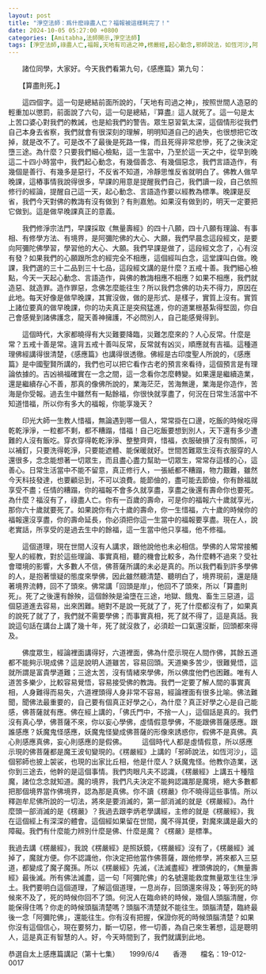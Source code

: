 ```yaml
---
layout: post
title: "淨空法師：爲什麽祿盡人亡？福報被這樣耗完了！"
date: 2024-10-05 05:27:00 +0800
categories: [Amitabha,法師開示,淨空法師]
tags: [淨空法師,祿盡人亡,福報,天地有司過之神,楞嚴經,起心動念,邪師說法，如恆河沙,阿彌陀佛,阿彌陀經,西方極樂世界,極樂世界,佛法重實質不重形式,淨土法門,起心動念,念佛,不間斷,老實念佛,蓮花,佛力加持,帶業往生,信願持名,因果,念佛,持戒,身口意,五戒,持戒,果報,懺悔]
---
```


　　諸位同學，大家好。今天我們看第九句，《感應篇》第九句：      

　　【算盡則死。】      

　　這四個字。這一句是總結前面所說的，「天地有司過之神」，按照世間人造惡的輕重加以懲罰，前面說了六句，這一句是總結，『算盡』這人就死了。這一句是太上苦口婆心對我們的教誡，也是給我們的警告。眾生惡習氣太深，這個情形從我們自己本身去省察，我們就會有很深刻的理解，明明知道自己的過失，也很想把它改掉，就是改不了。可是改不了最後是死路一條，而且死得非常悲慘，死了之後決定墮三途。為什麼？只要我們細心檢點，這一生當中，乃至於這一天之中，從早到晚這二十四小時當中，我們起心動念，有幾個善念、有幾個惡念，我們言語造作，有幾個是善行、有幾多是惡行，不反省不知道，冷靜思惟反省就明白了。佛教人做早晚課，這樁事情我說得很多，早課的用意是提醒我們自己，我們讀一段，自己依照修行的經論，提醒自己這一天，起心動念、言語造作要以經教為標準。晚課是反省，我們今天對佛的教誨有沒有做到？有則嘉勉。如果沒有做到的，明天一定要把它做到。這是做早晚課真正的意義。        

　　我們修淨宗法門，早課採取《無量壽經》的四十八願，四十八願有理論、有事相、有修學方法、有境界，是阿彌陀佛的大心、大願，我們早晨念這段經文，是要向阿彌陀佛學習，學習他的大心、大願。我們早課是做了，這段經文念了，心有沒有發？如果我們的心願跟所念的經完全不相應，這個經叫白念，這堂課叫白做。晚課，我們選的三十二品到三十七品，這段經文講的是什麼？五戒十善。我們細心檢點，今天一天起心動念、言語造作，與佛的教誨相應不相應？如果不相應，我們就造惡、就造罪。造作罪惡，念佛怎麼能往生？所以我們念佛的功夫不得力，原因在此地。每天好像是做早晚課，其實沒做，做的是形式、是樣子，實質上沒有。實質上諸位要真的做早晚課，你的功夫真正是突飛猛進，你的道業根基紮得堅固，你自己會感覺到諸佛護念，龍天善神擁護，不必問別人，自己能感覺得到。      

　　這個時代，大家都曉得有大災難要降臨，災難怎麼來的？人心反常。什麼是常？五戒十善是常。違背五戒十善叫反常，反常就有凶災，順應就有吉福。這種道理佛經講得很清楚，《感應篇》也講得很透徹。佛經是古印度聖人所說的，《感應篇》是中國聖賢所講的，我們也可以把它看作古老的預言來看待，這個預言是有理論依據的。吉凶禍福確實在一念之間，這一念看你怎麼轉變。如果還是繼續造業，還是繼續存心不善，那真的像佛所說的，業海茫茫，苦海無邊，業海是你造作，苦海是你受報。過去生中雖然有一點餘福，你很快就享盡了，何況在日常生活當中不知道惜福，所以你有多大的福報，你能享幾天？        

　　印光大師一生教人惜福，無論遇到哪一個人，常常掛在口邊，吃飯的時候吃得乾乾淨淨，一粒都不剩，都不糟蹋，惜福！自己吃飯要想到別人，天下還有多少遭難的人沒有飯吃。穿衣穿得乾乾淨淨、整整齊齊，惜福，衣服破損了沒有關係，可以補釘，只要洗得乾淨，只要能遮體、能保暖就好。世間苦難眾生沒有衣服穿的人還很多，念念能想著一切眾生，而且盡心盡力幫助一切眾生，常常存這樣的心，這善心。日常生活當中不能不留意，真正修行人，一張紙都不糟蹋，物力艱難，雖然今天科技發達，也要顧忌到，不可以浪費。能節儉的，盡可能去節儉，你有餘福就享受不盡；任情的糟蹋，你的福報不會多久就享盡，享盡之後還有壽命你也要死。為什麼？福沒有了，祿盡人亡。你有一百歲的壽命，可是你的福報六十歲就享光，那你六十歲就要死了。如果說你有六十歲的壽命，你一生惜福，六十歲的時候你的福報還沒享盡，你的壽命延長，你必須把你這一生當中的福報要享盡。現在人，說老實話，所享受的是過去生中的餘福，這一生當中他只享福，他不修福。        

　　這個道理，現在世間人沒有人講求，跟他說他也未必相信。學佛的人常常接觸聖人的經教，對於這些理論、事實真相，聽的機會比較多，為什麼轉不過來？受社會環境的影響，大多數人不信，佛菩薩所講的未必是真的。所以我們看到許多學佛的人，是抱著懷疑的態度來學佛，因此雖然聽清楚、聽明白了，境界現前，還是隨著境界流轉，回不了頭來。佛常講「回頭是岸」，他回不了頭來，所以「算盡則死」。死了之後還有餘殃，這個餘殃是淪墮在三途，地獄、餓鬼、畜生三惡道，這個惡道進去容易，出來困難。絕對不是說一死就了了，死了什麼都沒有了，如果真的說死了就了了，我們就不需要學佛；而事實真相，死了就不得了，這是真話。我說這句話在講台上講了幾十年，死了就沒救了，必須趁一口氣還沒斷，回頭都來得及。      

　　佛度眾生，經論裡面講得好，六道裡面，佛為什麼示現在人間作佛，其餘五道都不能夠示現成佛？這是說明人道雖苦，容易回頭。天道樂多苦少，很難覺悟，這就所謂是富貴學道難；三途太苦，沒有情緒來學佛，所以佛度他們也困難。唯有人道苦多樂少，比較容易覺悟，容易接受佛的教誨。我們一定要了解人間的事實真相，人身難得而易失，六道裡頭得人身非常不容易，經論裡面有很多比喻。佛法難聞，聞佛法最重要的，自己要有個真正好學之心，為什麼？真正好學之心是自己能感，佛菩薩就有應。佛在經上講的，「佛氏門中，不捨一人」，這個話是真的。我們沒有真心學，佛菩薩不來，你以妄心學佛，虛情假意學佛，不能跟佛菩薩感應。跟誰感應？妖魔鬼怪感應，妖魔鬼怪變成佛菩薩的形像來誘惑你，假佛不是真佛。真心則感應真佛，妄心則感應的是假佛。 
　　這個時代人都是虛情假意，所以感應示現的佛菩薩都是魔王波旬變現的。《楞嚴經》上講的「邪師說法，如恆河沙」，這個邪師也披上袈裟，也現的出家比丘相，他是什麼人？妖魔鬼怪。他教你造業，送你到三途去，他幹的是這個事情。我們肉眼凡夫不認識，《楞嚴經》上講五十種陰魔，諸位念念就知道。魔的境界，我們凡夫決定不能夠認識那是魔境，絕大多數都把那個境界當作佛境界，認為那是真佛。你不讀《楞嚴》你不曉得這些事情。所以釋迦牟尼佛所說的一切法，將來是要消滅的，第一部消滅的就是《楞嚴經》。為什麼頭一部消滅的是《楞嚴》？我過去跟李炳老學講經，主修的就是《楞嚴經》，我在這個經上有深深的體會。這個經如果留在世間，魔不得其便，對魔來講是最大的障礙。我們有什麼能力辨別什麼是佛、什麼是魔？《楞嚴》是標準。      

我過去講《楞嚴經》，我說《楞嚴經》是照妖鏡，《楞嚴經》沒有了，《楞嚴經》滅掉了，魔就方便。你不認識他，你決定把他當作佛菩薩，跟他修學，將來都入三惡道，都變成了魔子魔孫。所以《楞嚴經》先滅，《法滅盡經》裡頭佛說的，《無量壽經》最後滅。所有佛法滅盡，這一句「阿彌陀佛」的名號還能救度無量眾生往生淨土。我們要明白這個道理，了解這個道理，一息尚存，回頭還來得及；等到死的時候來不及了，死的時候你回不了頭。何況人在臨命終的時候，幾個人頭腦清醒，你能保得住嗎？你走的時候頭腦清楚嗎？頭腦不清楚就不能往生。頭腦清楚，臨終最後一念「阿彌陀佛」，還能往生。你有沒有把握，保證你死的時候頭腦清楚？如果你沒有這個信心，現在要努力，斷一切惡，修一切善，為自己來生著想，這是聰明人，這是真正有智慧的人。好，今天時間到了，我們就講到此地。      

恭選自太上感應篇講記（第十七集）　　1999/6/4　　香港　　檔名：19-012-0017